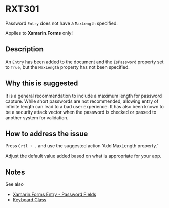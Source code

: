 # RXT301

Password `Entry` does not have a `MaxLength` specified.

Applies to **Xamarin.Forms** only!

## Description

An `Entry` has been added to the document and the `IsPassword` property set to `True`, but the `MaxLength` property has not been specified.

## Why this is suggested

It is a general recommendation to include a maximum length for password capture.
While short passwords are not recommended, allowing entry of infinite length can lead to a bad user experience. It has also been known to be a security attack vector when the password is checked or passed to another system for validation.

## How to address the issue

Press `Crtl + .` and use the suggested action 'Add MaxLength property.'

Adjust the default value added based on what is appropriate for your app.

## Notes

See also

- [Xamarin.Forms Entry - Password Fields](https://docs.microsoft.com/en-us/xamarin/xamarin-forms/user-interface/text/entry#password-fields)
- [Keyboard Class](https://docs.microsoft.com/en-us/dotnet/api/xamarin.forms.keyboard?view=xamarin-forms)
